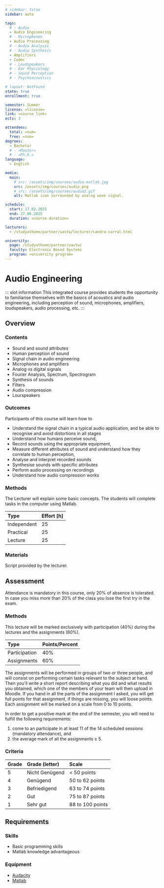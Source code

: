 ```yaml
---
# sidebar: false
sidebar: auto

tags:
  # - Audio
  - Audio Engineering
  # - Microphones
  - Audio Processing
  # - Audio Analysis
  # - Audio Synthesis
  - Amplifiers
  - Codec
  # - Loudspeakers
  # - Ear Physiology
  # - Sound Perception
  # - Psychoacoustics

# layout: NotFound
state: true
enrollment: true

semester: Summer
license: =license=
link: =course link=
ects: 3

attendees:
  total: =num=
  free: =num=
degrees:
  - Bachelor
  # - =Master=
  # - =Ph.D.=
language:
  - English

media:
  main:
    # src: /assets/img/courses/audio-matlab.jpg
    src: /assets/img/courses/audio.png
    # src: /assets/img/courses/audio2.gif
    alt: Matlab icon surrounded by analog wave signal.

schedule:
  start: 17.02.2025
  end: 27.06.2025
  duration: =course duration=

lecturers:
  - /studyathome/partner/uastw/lecturer/sandra-carral.html

university:
  page: /studyathome/partner/uastw/
  faculty: Electronic Based Systems
  program: =university program=
---
```


# Audio Engineering

::: slot information
This integrated course provides students the opportunity to familiarise themselves with the basics of acoustics and audio engineering, including perception of sound, microphones, amplifiers, loudspeakers, audio processing, etc.
:::

## Overview

### Contents

- Sound and sound attributes
- Human perception of sound
- Signal chain in audio engineering
- Microphones and amplifiers
- Analog vs digital signals
- Fourier Analysis, Spectrum, Spectrogram
- Synthesis of sounds
- Filters
- Audio compression
- Lourspeakers

### Outcomes

Participants of this course will learn how to

- Understand the signal chain in a typical audio application, and be able to recognise and avoid distortions in all stages
- Understand how humans perceive sound,
- Record sounds using the appropriate equipment,
- Measure different attributes of sound and understand how they correlate to human perception,
- Analyse and interpret recorded sounds
- Synthesise sounds with specific attributes
- Perform audio processing on recordings
- Understand how audio compression works

### Methods

The Lecturer will explain some basic concepts.
The students will complete tasks in the computer using Matlab.

| Type        | Effort \[h\] |
| :---------- | :----------- |
| Independent | 25           |
| Practical   | 25           |
| Lecture     | 25           |

### Materials

Script provided by the lecturer.

## Assessment

Attendance is mandatory in this course, only 20% of absence is tolerated. In case you miss more than 20% of the class you lose the first try in the exam.

### Methods

<!-- The students will be assessed according to how far they completed the task at hand. -->

This lecture will be marked exclusively with participation (40%) during the lectures and the assignments (60%).

| Type          | Points/Percent |
| :------------ | :------------- |
| Participation | 40%            |
| Assignments   | 60%            |

The assignments will be performed in groups of two or three people, and will consist on performing certain tasks relevant to the subject at hand.
Then you'll write a short report describing what you did and what results you obtained, which one of the members of your team will then upload in Moodle.
If you hand in all the parts of the assignment I asked, you will get full points for that assignment, if things are missing, you will loose points.
Each assignment will be marked on a scale from 0 to 10 points.

In order to get a positive mark at the end of the semester, you will need to fulfill the following requirements:

1. come to an participate in at least 11 of the 14 scheduled sessions (mandatory attendance), and
1. the average mark of all the assignments ≥ 5.

### Criteria

| Grade | Grade (letter) | Scale            |
| :---- | :------------- | :--------------- |
| 5     | Nicht Genügend | < 50 points      |
| 4     | Genügend       | 50 to 62 points  |
| 3     | Befriedigend   | 63 to 74 points  |
| 2     | Gut            | 75 to 87 points  |
| 1     | Sehr gut       | 88 to 100 points |

## Requirements

### Skills

- Basic programming skills
- Matlab knowledge advantageous

### Equipment

- [Audacity](https://www.audacityteam.org/)
- [Matlab](https://www.mathworks.com/products/matlab.html)
